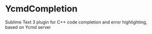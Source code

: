 YcmdCompletion
==============

Sublime Text 3 plugin for C++ code completion and error highlighting, based on Ycmd server
